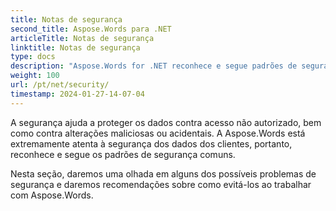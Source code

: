 ```yaml
---
title: Notas de segurança
second_title: Aspose.Words para .NET
articleTitle: Notas de segurança
linktitle: Notas de segurança
type: docs
description: "Aspose.Words for .NET reconhece e segue padrões de segurança comuns para garantir um alto nível de segurança de dados. Veja possíveis problemas de segurança e recomendações sobre como evitá-los usando C#."
weight: 100
url: /pt/net/security/
timestamp: 2024-01-27-14-07-04
---
```


A segurança ajuda a proteger os dados contra acesso não autorizado, bem como contra alterações maliciosas ou acidentais. A Aspose.Words está extremamente atenta à segurança dos dados dos clientes, portanto, reconhece e segue os padrões de segurança comuns.

Nesta seção, daremos uma olhada em alguns dos possíveis problemas de segurança e daremos recomendações sobre como evitá-los ao trabalhar com Aspose.Words.
